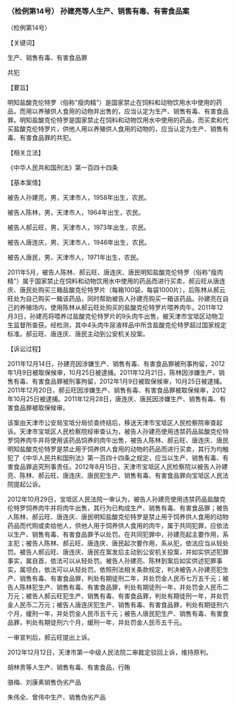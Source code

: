 ### （检例第14号） 孙建亮等人生产、销售有毒、有害食品案

（检例第14号）

【关键词】

生产、销售有毒、有害食品罪

共犯

【要旨】

明知盐酸克伦特罗（俗称"瘦肉精"）是国家禁止在饲料和动物饮用水中使用的药品，而用以养殖供人食用的动物并出售的，应当认定为生产、销售有毒、有害食品罪。明知盐酸克伦特罗是国家禁止在饲料和动物饮用水中使用的药品，而买卖和代买盐酸克伦特罗片，供他人用以养殖供人食用的动物的，应当认定为生产、销售有毒、有害食品罪的共犯。

【相关立法】

《中华人民共和国刑法》第一百四十四条

【基本案情】

被告人孙建亮，男，天津市人，1958年出生，农民。

被告人陈林，男，天津市人，1964年出生，农民。

被告人郝云旺，男，天津市人，1973年出生，农民。

被告人唐连庆，男，天津市人，1946年出生，农民。

被告人唐民，男，天津市人，1971年出生，农民。

2011年5月，被告人陈林、郝云旺、唐连庆、唐民明知盐酸克伦特罗（俗称"瘦肉精"）属于国家禁止在饲料和动物饮用水中使用的药品而进行买卖，郝云旺从唐连庆、唐民处购买三箱盐酸克伦特罗片（每箱100袋，每袋1000片），后陈林从郝云旺处为自己购买一箱该药品，同时帮助被告人孙建亮购买一箱该药品。孙建亮在自己的养殖场内，使用陈林从郝云旺处购买的盐酸克伦特罗片喂养肉牛。2011年12月3日，孙建亮将喂养过盐酸克伦特罗片的9头肉牛出售，被天津市宝坻区动物卫生监督所查获。经检测，其中4头肉牛尿液样品中所含盐酸克伦特罗超过国家规定标准。郝云旺、唐连庆、唐民主动到公安机关投案。

【诉讼过程】

2011年12月14日，孙建亮因涉嫌生产、销售有毒、有害食品罪被刑事拘留，2012年1月9日被取保候审，10月25日被逮捕。2011年12月21日，陈林因涉嫌生产、销售有毒、有害食品罪被刑事拘留，2012年1月9日被取保候审，10月25日被逮捕。2011年12月20日，郝云旺因涉嫌生产、销售有毒、有害食品罪被取保候审，2012年10月25日被逮捕。2011年12月28日，唐连庆、唐民因涉嫌生产、销售有毒、有害食品罪被取保候审。

该案由天津市公安局宝坻分局侦查终结后，移送天津市宝坻区人民检察院审查起诉。天津市宝坻区人民检察院经审查认为，被告人孙建亮使用违禁药品盐酸克伦特罗饲养肉牛并将使用该药品饲养的肉牛出售，被告人陈林、郝云旺、唐连庆、唐民明知盐酸克伦特罗是禁止用于饲养供人食用的动物的药品而进行买卖，其行为均触犯了《中华人民共和国刑法》第一百四十四条之规定，应当以生产、销售有毒、有害食品罪追究刑事责任。2012年8月15日，天津市宝坻区人民检察院以被告人孙建亮、陈林、郝云旺、唐连庆、唐民犯生产、销售有毒、有害食品罪向宝坻区人民法院提起公诉。

2012年10月29日，宝坻区人民法院一审认为，被告人孙建亮使用违禁药品盐酸克伦特罗饲养肉牛并将肉牛出售，其行为已构成生产、销售有毒、有害食品罪；被告人陈林、郝云旺、唐连庆、唐民明知盐酸克伦特罗是禁止用于饲养供人食用的动物药品而代购或卖给他人，供他人用于饲养供人食用的肉牛，属于共同犯罪，应依法以生产、销售有毒、有害食品罪予以处罚。在共同犯罪中，孙建亮起主要作用，系主犯；被告人陈林、郝云旺、唐连庆、唐民起次要作用，系从犯，依法应当从轻处罚。被告人郝云旺、唐连庆、唐民在案发后主动到公安机关投案，并如实供述犯罪事实，属自首，依法可以从轻处罚。被告人孙建亮、陈林到案后如实供述犯罪事实，属坦白，依法可以从轻处罚。依照刑法相关条款规定，判决被告人孙建亮犯生产、销售有毒、有害食品罪，判处有期徒刑二年，并处罚金人民币七万五千元；被告人陈林犯生产、销售有毒、有害食品罪，判处有期徒刑一年，并处罚金人民币二万元；被告人郝云旺犯生产、销售有毒、有害食品罪，判处有期徒刑一年，并处罚金人民币二万元；被告人唐连庆犯生产、销售有毒、有害食品罪，判处有期徒刑六个月，缓刑一年，并处罚金人民币五千元；被告人唐民犯生产、销售有毒、有害食品罪，判处有期徒刑六个月，缓刑一年，并处罚金人民币五千元。

一审宣判后，郝云旺提出上诉。

2012年12月12日，天津市第一中级人民法院二审裁定驳回上诉，维持原判。

胡林贵等人生产、销售有毒、有害食品，行贿

骆梅、刘康素销售伪劣产品

朱伟全、曾伟中生产、销售伪劣产品

